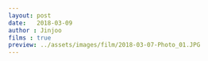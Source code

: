 ```yaml
---
layout: post
date:   2018-03-09
author : Jinjoo
films : true
preview: ../assets/images/film/2018-03-07-Photo_01.JPG
---
```

